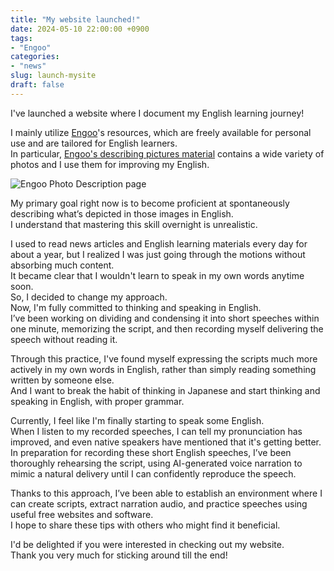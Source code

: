 ```yaml
---
title: "My website launched!"
date: 2024-05-10 22:00:00 +0900
tags:
- "Engoo"
categories:
- "news"
slug: launch-mysite
draft: false
---
```


I've launched a website where I document my English learning journey!

I mainly utilize [Engoo](https://engoo.com/app/materials/en)'s resources, which are freely available for personal use and are tailored for English learners.   
In particular, [Engoo's describing pictures material](https://engoo.com/app/materials/describing-pictures/P_HriMOnEeifo0O-yMP42w) contains a wide variety of photos and I use them for improving my English.

![Engoo Photo Description page](/docsy/imgs/2024-05-10-Engoo-PhotoDescription.png)

My primary goal right now is to become proficient at spontaneously describing what’s depicted in those images in English.  
I understand that mastering this skill overnight is unrealistic.

I used to read news articles and English learning materials every day for about a year, but I realized I was just going through the motions without absorbing much content.   
It became clear that I wouldn't learn to speak in my own words anytime soon.   
So, I decided to change my approach.  
Now, I'm fully committed to thinking and speaking in English.  
I’ve been working on dividing and condensing it into short speeches within one minute, memorizing the script, and then recording myself delivering the speech without reading it.

Through this practice, I've found myself expressing the scripts much more actively in my own words in English, rather than simply reading something written by someone else.  
And I want to break the habit of thinking in Japanese and start thinking and speaking in English, with proper grammar.

Currently, I feel like I'm finally starting to speak some English.   
When I listen to my recorded speeches, I can tell my pronunciation has improved, and even native speakers have mentioned that it's getting better.   
In preparation for recording these short English speeches, I’ve been thoroughly rehearsing the script, using AI-generated voice narration to mimic a natural delivery until I can confidently reproduce the speech.

Thanks to this approach, I’ve been able to establish an environment where I can create scripts, extract narration audio, and practice speeches using useful free websites and software.  
I hope to share these tips with others who might find it beneficial.

I'd be delighted if you were interested in checking out my website.  
Thank you very much for sticking around till the end!
